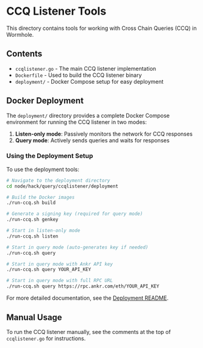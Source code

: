 # CCQ Listener Tools

This directory contains tools for working with Cross Chain Queries (CCQ) in Wormhole.

## Contents

- `ccqlistener.go` - The main CCQ listener implementation
- `Dockerfile` - Used to build the CCQ listener binary
- `deployment/` - Docker Compose setup for easy deployment

## Docker Deployment

The `deployment/` directory provides a complete Docker Compose environment for running the CCQ listener in two modes:

1. **Listen-only mode**: Passively monitors the network for CCQ responses
2. **Query mode**: Actively sends queries and waits for responses

### Using the Deployment Setup

To use the deployment tools:

```bash
# Navigate to the deployment directory
cd node/hack/query/ccqlistener/deployment

# Build the Docker images
./run-ccq.sh build

# Generate a signing key (required for query mode)
./run-ccq.sh genkey

# Start in listen-only mode
./run-ccq.sh listen

# Start in query mode (auto-generates key if needed)
./run-ccq.sh query

# Start in query mode with Ankr API key
./run-ccq.sh query YOUR_API_KEY

# Start in query mode with full RPC URL
./run-ccq.sh query https://rpc.ankr.com/eth/YOUR_API_KEY
```

For more detailed documentation, see the [Deployment README](deployment/README.md).

## Manual Usage

To run the CCQ listener manually, see the comments at the top of `ccqlistener.go` for instructions. 